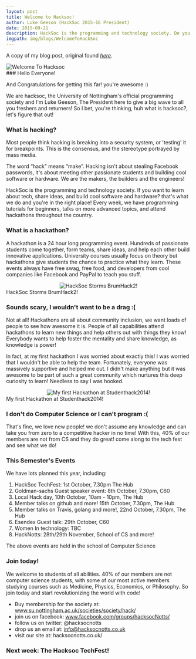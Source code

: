 ```yaml
---
layout: post
title: Welcome to Hacksoc!
author: Luke Geeson (HackSoc 2015-16 President)
date: 2015-09-21
description: HackSoc is the programming and technology society. Do you want to learn about tech, share ideas, and build cool software and hardware? well that's what we do! ...
imgpath: img/blogs/WelcomeToHackSoc
---
```

A copy of my blog post, original found [_here_](http://hacksocnotts.co.uk/2016/03/11/HackSoc-Elections-And-End-Of-Year-Summary.html).

<div class="img_row">
	<img class="col three" src="{{ site.baseurl }}/{{ page.imgpath }}/welcome.png" alt="Welcome To Hacksoc" title="Welcome To Hacksoc"/>
</div>
### Hello Everyone!

And Congratulations for getting this far! you're awesome :) 

We are hacksoc, the University of Nottingham's official programming society and I'm Luke Geeson, The President here to give a big wave to all you freshers and returners! So I bet, you're thinking, huh what is hacksoc?, let's figure that out!

### What is hacking?

Most people think hacking is breaking into a security system, or 'testing' it for breakpoints. This is the consensus, and the stereotype portrayed by mass media. 

The word “hack” means “make”. Hacking isn't about stealing Facebook passwords, it's about meeting other passionate students and building cool software or hardware. We are the makers, the builders and the engineers!

HackSoc is the programming and technology society. If you want to learn about tech, share ideas, and build cool software and hardware? that's what we do and you're in the right place! Every week, we have programming tutorials for beginners, talks on more advanced topics, and attend hackathons throughout the country.


### What is a hackathon?

A hackathon is a 24 hour long programming event. Hundreds of passionate students come together, form teams, share ideas, and help each other build innovative applications. University courses usually focus on theory but hackathons give students the chance to practice what they learn. These events always have free swag, free food, and developers from cool companies like Facebook and PayPal to teach you stuff.


<div class="img_row">
	<center>
	<img class="two" src="{{ site.baseurl }}/{{ page.imgpath }}/brumhack.png" alt="HackSoc Storms BrumHack2!" title="HackSoc Storms BrumHack2!"/>
	</center>
</div>
<div class="col three caption">
	HackSoc Storms BrumHack2!
</div>

### Sounds scary, I wouldn't want to be a drag :(

Not at all! Hackathons are all about community inclusion, we want loads of people to see how awesome it is. People of all capabilities attend hackathons to learn new things and help others out with things they know! Everybody wants to help foster the mentality and share knowledge, as knowledge is power!

In fact, at my first hackathon I was worried about exactly this! I was worried that I wouldn't be able to help the team. Fortunately, everyone was massively supportive and helped me out. I didn't make anything but it was awesome to be part of such a great community which nurtures this deep curiosity to learn! Needless to say I was hooked.

<div class="img_row">
	<center>
	<img class="two" src="{{ site.baseurl }}/{{ page.imgpath }}/studenthack14.png" alt="My first Hackathon at Studenthack2014!" title="HackSoc Storms BrumHack2!"/>
	</center>
</div>
<div class="col three caption">
	My first Hackathon at Studenthack2014!
</div>

### I don't do Computer Science or I can't program :(

That's fine, we love new people! we don't assume any knowledge and can take you from zero to a competitive hacker in no time! With this, 40% of our members are not from CS and they do great! come along to the tech fest and see what we do!

### This Semester's Events

We have lots planned this year, including:

1. HackSoc TechFest: 1st October, 7.30pm The Hub
2. Goldman-sachs Guest speaker event: 8th October, 7.30pm, C60
3. Local Hack day, 10th October, 10am - 10pm, The Hub
4. Member talks on github and more! 15th October, 7.30pm, The Hub
5. Member talks on Travis, golang and more!, 22nd October, 7.30pm, The Hub
6. Esendex Guest talk: 29th October, C60
7. Women In technology: TBC
8. HackNotts: 28th/29th November, School of CS
and more!

The above events are held in the school of Computer Science

### Join today!

We welcome to students of all abilities. 40% of our members are not computer science students, with some of our most active members studying courses such as Medicine, Physics, Economics, or Philosophy. So join today and start revolutionizing the world with code!

+ Buy membership for the society at: www.su.nottingham.ac.uk/societies/society/hack/
+ join us on facebook: www.facebook.com/groups/hacksocNotts/
+ follow us on twitter: @hacksocnotts
+ drop us an email at: info@hacksocnotts.co.uk
+ visit our site at: hacksocnotts.co.uk/

### Next week: The Hacksoc TechFest!


<br/>
